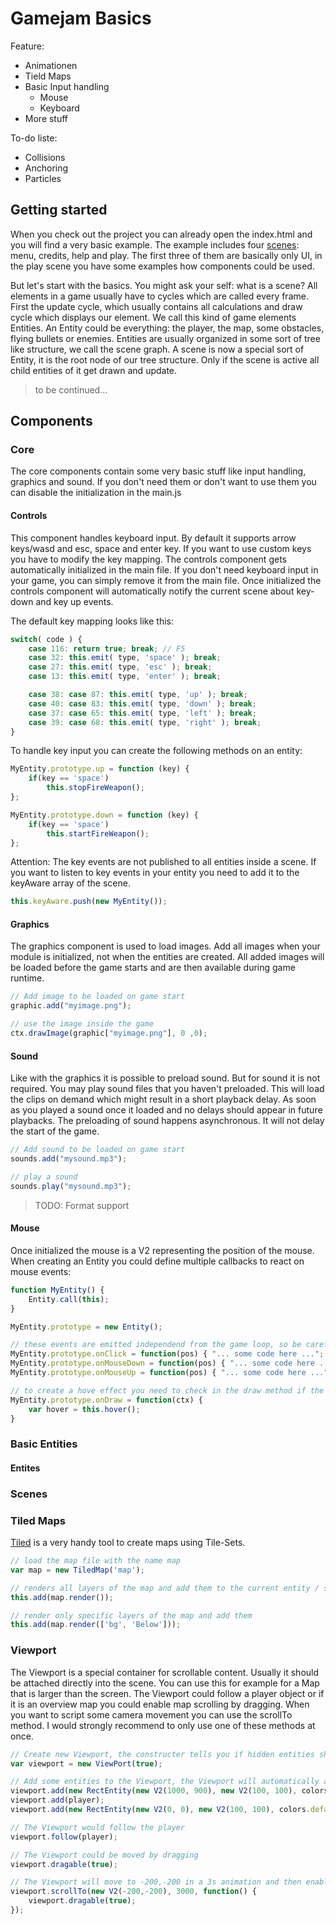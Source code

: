 # Gamejam Basics

Feature:

* Animationen
* Tield Maps
* Basic Input handling
	* Mouse
	* Keyboard
* More stuff

To-do liste:

* Collisions
* Anchoring
* Particles

## Getting started

When you check out the project you can already open the index.html and you will find a very basic example. 
The example includes four [scenes](https://github.com/MasterIV/gamejam-basics/tree/master/js/scenes): 
menu, credits, help and play.
The first three of them are basically only UI, in the play scene you have some examples how components
could be used.

But let's start with the basics. You might ask your self: what is a scene?
All elements in a game usually have to cycles which are called every frame.
First the update cycle, which usually contains all calculations and draw
cycle which displays our element. We call this kind of game elements Entities.
An Entity could be everything: the player, the map, some obstacles, flying bullets or enemies.
Entities are usually organized in some sort of tree like structure, we call the scene graph.
A scene is now a special sort of Entity, it is the root node of our tree structure.
Only if the scene is active all child entities of it get drawn and update.

> to be continued...

## Components

### Core

The core components contain some very basic stuff like input handling, graphics and sound.
If you don't need them or don't want to use them you can disable the initialization in the main.js

#### Controls

This component handles keyboard input. By default it supports arrow keys/wasd and esc, space and enter key.
If you want to use custom keys you have to modify the key mapping. The controls component gets automatically
initialized in the main file. If you don't need keyboard input in your game, you can simply remove it from the
main file. Once initialized the controls component will automatically notify the current scene about
key-down and key up events.

The default key mapping looks like this:

```JavaScript
switch( code ) {
	case 116: return true; break; // F5
	case 32: this.emit( type, 'space' ); break;
	case 27: this.emit( type, 'esc' ); break;
	case 13: this.emit( type, 'enter' ); break;

	case 38: case 87: this.emit( type, 'up' ); break;
	case 40: case 83: this.emit( type, 'down' ); break;
	case 37: case 65: this.emit( type, 'left' ); break;
	case 39: case 68: this.emit( type, 'right' ); break;
}
```

To handle key input you can create the following methods on an entity:

```JavaScript
MyEntity.prototype.up = function (key) {
	if(key == 'space')
		this.stopFireWeapon();
};

MyEntity.prototype.down = function (key) {
	if(key == 'space')
		this.startFireWeapon();
};
```

Attention: The key events are not published to all entities inside a scene.
If you want to listen to key events in your entity you need to add it to the
keyAware array of the scene.

```JavaScript
this.keyAware.push(new MyEntity());
```

#### Graphics

The graphics component is used to load images. 
Add all images when your module is initialized, not when the entities are created.
All added images will be loaded before the game starts and are then available during game runtime.

```JavaScript
// Add image to be loaded on game start
graphic.add("myimage.png");

// use the image inside the game
ctx.drawImage(graphic["myimage.png"], 0 ,0);
```

#### Sound

Like with the graphics it is possible to preload sound. But for sound it is not required.
You may play sound files that you haven't preloaded. This will load the clips on demand
which might result in a short playback delay. As soon as you played a sound once it loaded
and no delays should appear in future playbacks. The preloading of sound happens asynchronous.
It will not delay the start of the game.

```JavaScript
// Add sound to be loaded on game start
sounds.add("mysound.mp3");

// play a sound
sounds.play("mysound.mp3");
```

> TODO: Format support

#### Mouse

Once initialized the mouse is a V2 representing the position of the mouse. 
When creating an Entity you could define multiple callbacks to react on mouse events:

```JavaScript
function MyEntity() {
	Entity.call(this);
}

MyEntity.prototype = new Entity();

// these events are emitted independend from the game loop, so be careful
MyEntity.prototype.onClick = function(pos) { "... some code here ..."; }
MyEntity.prototype.onMouseDown = function(pos) { "... some code here ..."; }
MyEntity.prototype.onMouseUp = function(pos) { "... some code here ..."; }

// to create a hove effect you need to check in the draw method if the mouse intersects with your entity
MyEntity.prototype.onDraw = function(ctx) {
	var hover = this.hover();
}
```

### Basic Entities

#### Entites

### Scenes

### Tiled Maps

[Tiled](http://www.mapeditor.org/) is a very handy tool to create maps using Tile-Sets.

```JavaScript
// load the map file with the name map
var map = new TiledMap('map');

// renders all layers of the map and add them to the current entity / scene
this.add(map.render());

// render only specific layers of the map and add them
this.add(map.render(['bg', 'Below']));
```

### Viewport

The Viewport is a special container for scrollable content. Usually it should be attached directly into the scene.
You can use this for example for a Map that is larger than the screen. The Viewport could follow a player object 
or if it is an overview map you could enable map scrolling by dragging. When you want to script some camera movement
you can use the scrollTo method. I would strongly recommend to only use one of these methods at once.

```JavaScript
// Create new Viewport, the constructer tells you if hidden entities should also be updated
var viewport = new ViewPort(true);

// Add some entities to the Viewport, the Viewport will automatically adjust its size
viewport.add(new RectEntity(new V2(1000, 900), new V2(100, 100), colors.default));
viewport.add(player);
viewport.add(new RectEntity(new V2(0, 0), new V2(100, 100), colors.default));

// The Viewport would follow the player
viewport.follow(player);

// The Viewport could be moved by dragging
viewport.dragable(true);

// The Viewport will move to -200,-200 in a 3s animation and then enable dragging
viewport.scrollTo(new V2(-200,-200), 3000, function() {
	viewport.dragable(true);
});
```

